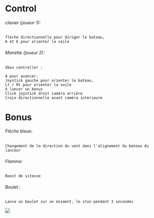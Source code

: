 # Control 


###### clavier (joueur 1):


	flèche directionnelle pour diriger le bateau,
	A et E pour orienter la voile


###### Manette (joueur 2):


	Xbox controller :

	A pour avancer,
	Joystick gauche pour orienter le bateau,
	Lt / Rt pour orienter la voile
	X lancer un bonus
	Click joystick droit caméra arrière
	Croix directionnelle avant caméra intérieure

# Bonus 



###### Flèche bleue:

	Changement de la direction du vent dans l'alignement du bateau du lanceur

###### Flamme:
	
	Boost de vitesse
	
###### Boulet : 

	Lance un boulet sur un éniment, le stun pendant 3 secondes

![]([https://github.com/Your_Repository_Name/Your_GIF_Name.gif](https://gerbe-benjamin.fr/ezgif-3-79b781652d))



